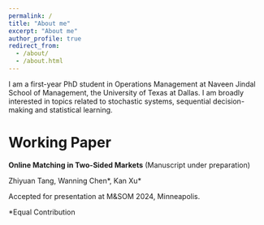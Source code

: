 ```yaml
---
permalink: /
title: "About me"
excerpt: "About me"
author_profile: true
redirect_from: 
  - /about/
  - /about.html
---
```


I am a first-year PhD student in Operations Management at Naveen Jindal School of Management, the University of Texas at Dallas. I am broadly interested in topics related to stochastic systems, sequential decision-making and statistical learning.   



Working Paper
======
**Online Matching in Two-Sided Markets** (Manuscript under preparation)

Zhiyuan Tang, Wanning Chen*, Kan Xu*

Accepted for presentation at M&SOM 2024, Minneapolis.

*Equal Contribution


